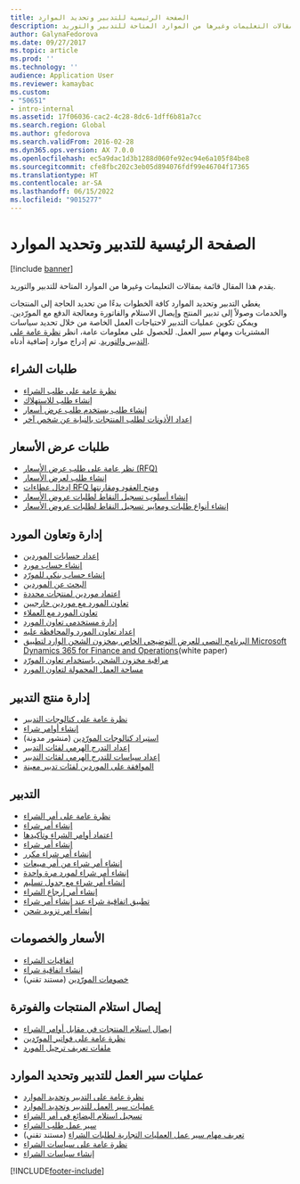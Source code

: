 ```yaml
---
title: الصفحة الرئيسية للتدبير وتحديد الموارد
description: يقدم هذا المقال قائمة بمقالات التعليمات وغيرها من الموارد المتاحة للتدبير والتوريد.
author: GalynaFedorova
ms.date: 09/27/2017
ms.topic: article
ms.prod: ''
ms.technology: ''
audience: Application User
ms.reviewer: kamaybac
ms.custom:
- "50651"
- intro-internal
ms.assetid: 17f06036-cac2-4c28-8dc6-1dff6b81a7cc
ms.search.region: Global
ms.author: gfedorova
ms.search.validFrom: 2016-02-28
ms.dyn365.ops.version: AX 7.0.0
ms.openlocfilehash: ec5a9dac1d3b1288d060fe92ec94e6a105f84be8
ms.sourcegitcommit: cfe8fbc202c3eb05d894076fdf99e46704f17365
ms.translationtype: HT
ms.contentlocale: ar-SA
ms.lasthandoff: 06/15/2022
ms.locfileid: "9015277"
---
```

# <a name="procurement-and-sourcing-home-page"></a>الصفحة الرئيسية للتدبير وتحديد الموارد

[!include [banner](../includes/banner.md)]

يقدم هذا المقال قائمة بمقالات التعليمات وغيرها من الموارد المتاحة للتدبير والتوريد.

يغطي التدبير وتحديد الموارد كافة الخطوات بدءًا من تحديد الحاجة إلى المنتجات والخدمات وصولاً إلى تدبير المنتج وإيصال الاستلام والفاتورة ومعالجة الدفع مع المورّدين. ويمكن تكوين عمليات التدبير لاحتياجات العمل الخاصة من خلال تحديد سياسات المشتريات ومهام سير العمل. للحصول على معلومات عامة، انظر [نظرة عامة على التدبير والتوريد‬](procurement-sourcing-overview.md). تم إدراج موارد إضافية أدناه.

## <a name="purchase-requisitions"></a>طلبات الشراء
-   [نظرة عامة على طلب الشراء](purchase-requisitions-overview.md)
-   [إنشاء طلب للاستهلاك](tasks/create-requisition-consumption.md)
-   [إنشاء طلب يستخدم طلب عرض أسعار](tasks/create-requisition-uses-rfq.md)
-   [إعداد الأذونات لطلب المنتجات بالنيابة عن شخص آخر](tasks/set-up-permissions-ordering-products.md)

## <a name="requests-for-quotation"></a>طلبات عرض الأسعار
-   [نظر عامة على طلب عرض الأسعار (RFQ)](request-quotations.md)
-   [إنشاء طلب لعرض الأسعار](tasks/create-request-quotation.md)
-   [إدخال عطاءات RFQ ومنح العقود ومقارنتها](tasks/enter-compare-rfq-bids-award-contracts.md)
-   [إنشاء أسلوب تسجيل النقاط لطلبات عروض الأسعار](tasks/create-scoring-method-rfqs.md)
-   [إنشاء أنواع طلبات ومعايير تسجيل النقاط‬ لطلبات عروض الأسعار](tasks/create-solicitation-types-scoring-criteria-rfqs.md)

## <a name="vendor-management-and-collaboration"></a>إدارة وتعاون المورد‬
-   [إعداد حسابات الموردين](set-up-vendor-accounts.md)
-   [إنشاء حساب مورد](tasks/create-vendor-account.md)
-   [إنشاء حساب بنكي للمورّد](tasks/create-vendor-bank-account.md)
-   [البحث عن الموردين](tasks/search-vendors.md)
-   [اعتماد موردين لمنتجات محددة](tasks/approve-vendors-specific-products.md)
-   [تعاون المورد مع موردين خارجيين](vendor-collaboration-work-external-vendors.md)
-   [تعاون المورد مع العملاء](vendor-collaboration-work-customers-dynamics-365-operations.md)
-   [إدارة مستخدمي تعاون المورد‬](manage-vendor-collaboration-users.md)
-   [إعداد تعاون المورد والمحافظة عليه](set-up-maintain-vendor-collaboration.md)
-   [البرنامج النصي للعرض التوضيحي الخاص بمخزون الشحن الوارد لتطبيق Microsoft Dynamics 365 for Finance and Operations](https://www.microsoft.com/download/details.aspx?id=101945)(white paper)
-   [مراقبة مخزون الشحن باستخدام تعاون المورّد](../inventory/tasks/monitor-consignment-inventory-vendor-collaboration.md)
-   [مساحة العمل المحمولة لتعاون المورد](vendor-collaboration-mobile-workspace.md)

## <a name="procurement-product-management"></a>إدارة منتج التدبير
-   [نظرة عامة على كتالوجات التدبير](procurement-catalogs.md)
-   [إنشاء أوامر شراء](tasks/create-procurement-catalog.md)
-   [استيراد كتالوجات المورّدين](https://blogs.msdn.microsoft.com/dynamicsaxscm/2016/05/25/vendor-catalogs-in-dynamics-ax/) (منشور مدونة)
-   [إعداد التدرج الهرمي لفئات التدبير](tasks/set-up-procurement-category-hierarchy.md)
-   [إعداد سياسات للتدرج الهرمي لفئات التدبير](tasks/set-up-policies-procurement-category-hierarchies.md)
-   [الموافقة على الموردين لفئات تدبير معينة](tasks/approve-vendors-specific-procurement-categories.md)

## <a name="procurement"></a>التدبير
-   [نظرة عامة على أمر الشراء](purchase-order-overview.md)
-   [إنشاء أمر شراء](purchase-order-creation.md)
-   [اعتماد أوامر الشراء وتأكيدها](purchase-order-approval-confirmation.md)
-   [إنشاء أمر شراء](tasks/create-purchase-order.md)
-   [إنشاء أمر شراء مكرر](tasks/create-repeat-purchase-order.md)
-   [إنشاء أمر شراء من أمر مبيعات](../sales-marketing/tasks/create-purchase-order-sales-order.md)
-   [إنشاء أمر شراء لمورد مرة واحدة](tasks/create-purchase-order-one-time-supplier.md)
-   [إنشاء أمر شراء مع جدول تسليم](tasks/create-purchase-order-delivery-schedule.md)
-   [إنشاء أمر إرجاع الشراء](tasks/create-purchase-return-order.md)
-   [تطبيق اتفاقية شراء عند إنشاء أمر شراء](tasks/create-purchase-release-order-purchase-agreement.md)
-   [إنشاء أمر تزويد شحن](../inventory/tasks/create-consignment-replenishment-order.md)

## <a name="prices-and-discounts"></a>الأسعار والخصومات
-   [اتفاقيات الشراء](purchase-agreements.md)
-   [إنشاء اتفاقية شراء](tasks/create-purchase-agreement.md)
-   [خصومات المورّدين](/dynamics/s-e/) (مستند تقني)

## <a name="product-receipt-and-invoicing"></a>إيصال استلام المنتجات والفوترة
-   [إيصال استلام المنتجات في مقابل أوامر الشراء](product-receipt-against-purchase-orders.md)
-   [نظرة عامة على فواتير المورّدين](../../finance/accounts-payable/vendor-invoices-overview.md)
-   [ملفات تعريف ترحيل المورد](../../finance/accounts-payable/vendor-posting-profiles.md)

## <a name="procurement-and-sourcing-workflows"></a>عمليات سير العمل للتدبير وتحديد الموارد
-   [نظرة عامة على التدبير وتحديد الموارد](procurement-sourcing-overview.md)
-   [عمليات سير العمل للتدبير وتحديد الموارد](procurement-sourcing-workflows.md)
-   [تسجيل استلام البضائع في أمر الشراء](tasks/record-receipt-goods-purchase-order.md)
-   [سير عمل طلب الشراء](purchase-requisitions-workflow.md)
-   [تعريف مهام سير عمل العمليات التجارية لطلبات الشراء](https://www.microsoft.com/download/details.aspx?id=101821) (مستند تقني)
-   [نظرة عامة على سياسات الشراء](purchase-policies.md)
-   [إنشاء سياسات الشراء](tasks/create-purchasing-policies.md)





[!INCLUDE[footer-include](../../includes/footer-banner.md)]